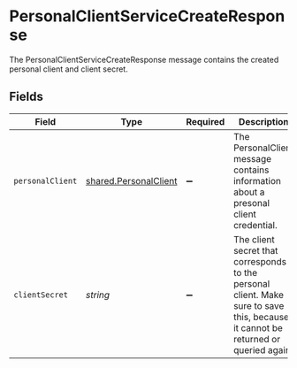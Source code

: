 # PersonalClientServiceCreateResponse

The PersonalClientServiceCreateResponse message contains the created personal client and client secret.


## Fields

| Field                                                                                                                              | Type                                                                                                                               | Required                                                                                                                           | Description                                                                                                                        |
| ---------------------------------------------------------------------------------------------------------------------------------- | ---------------------------------------------------------------------------------------------------------------------------------- | ---------------------------------------------------------------------------------------------------------------------------------- | ---------------------------------------------------------------------------------------------------------------------------------- |
| `personalClient`                                                                                                                   | [shared.PersonalClient](../../../sdk/models/shared/personalclient.md)                                                              | :heavy_minus_sign:                                                                                                                 | The PersonalClient message contains information about a presonal client credential.                                                |
| `clientSecret`                                                                                                                     | *string*                                                                                                                           | :heavy_minus_sign:                                                                                                                 | The client secret that corresponds to the personal client. Make sure to save this, because it cannot be returned or queried again. |